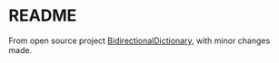 ﻿# README

From open source project [BidirectionalDictionary](https://github.com/iikuzmychov/BidirectionalDictionary), with minor changes made.